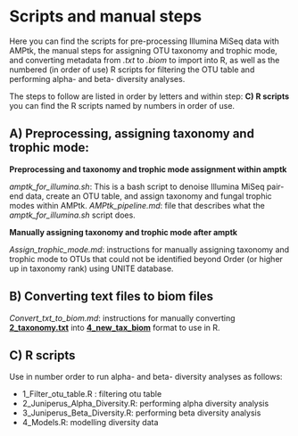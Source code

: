 # Scripts and manual steps  

Here you can find the scripts for pre-processing Illumina MiSeq data with AMPtk, the manual steps for assigning OTU taxonomy and trophic mode, and converting metadata from *.txt* to *.biom* to import into R, as well as the numbered (in order of use) R scripts for filtering the OTU table and performing alpha- and beta- diversity analyses. 

The steps to follow are listed in order by letters and within step: **C) R scripts** you can find the R scripts named by numbers in order of use.  

## A) Preprocessing, assigning taxonomy and trophic mode:

**Preprocessing and taxonomy and trophic mode assignment within amptk**

*amptk_for_illumina.sh*: This is a bash script to denoise Illumina MiSeq pair-end data, create an OTU table, and assign taxonomy and fungal trophic modes within AMPtk. *AMPtk_pipeline.md*: file that describes what the *amptk_for_illumina.sh* script does. 

**Manually assigning taxonomy and trophic mode after amptk** 

*Assign_trophic_mode.md*: instructions for manually assigning taxonomy and trophic mode to OTUs that could not be identified beyond Order 
  (or higher up in taxonomy rank) using UNITE database.
  
## B) Converting text files to biom files 

*Convert_txt_to_biom.md*: instructions for manually converting **[2_taxonomy.txt](https://github.com/bc-anaisabel/juniperus_paper/tree/master/data/2_taxonomy.txt)** into **[4_new_tax_biom](https://github.com/bc-anaisabel/juniperus_paper/tree/master/data/4_new_tax.biom)**  format to use in R. 

## C) R scripts 
Use in number order to run alpha- and beta- diversity analyses as follows:
  * 1_Filter_otu_table.R : filtering otu table
  * 2_Juniperus_Alpha_Diversity.R: performing alpha diversity analysis
  * 3_Juniperus_Beta_Diversity.R: performing beta diversity analysis
  * 4_Models.R: modelling diversity data 
  
 
  
  



  

